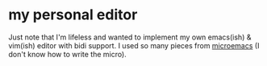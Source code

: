 # my personal editor

Just note that I'm lifeless and wanted to implement my own emacs(ish) & vim(ish) editor with bidi support. I used so many pieces from [microemacs](https://git.kernel.org/pub/scm/editors/uemacs/uemacs.git) (I don't know how to write the micro).
